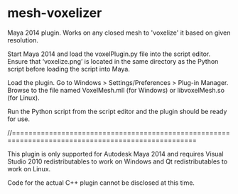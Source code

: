 # mesh-voxelizer
Maya 2014 plugin. Works on any closed mesh to 'voxelize' it based on given resolution.

Start Maya 2014 and load the voxelPlugin.py file into the script editor.
Ensure that ‘voxelize.png’ is located in the same directory as the Python script before loading the script into Maya.

Load the plugin. Go to Windows > Settings/Preferences > Plug-in Manager.
Browse to the file named VoxelMesh.mll (for Windows) or libvoxelMesh.so (for Linux).

Run the Python script from the script editor and the plugin should be ready for use.

//===================================================================================================

This plugin is only supported for Autodesk Maya 2014 and requires Visual Studio 2010 redistributables to work on Windows
and Qt redistributables to work on Linux.

Code for the actual C++ plugin cannot be disclosed at this time.
